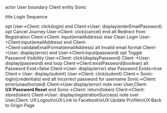 actor User
boundary Client
entity Sonic

title Login Sequence

opt
User->Client: click(login)
end
Client->User: display(enterEmailPassword)
opt Cancel Journey
User->Client: click(cancel)
end
alt Redirect from Registration
Client->Client: input(emailAddress)
else Clean Login
User->Client:input(emailAddress)
end 
Client->Client:validateEmailFormat(emailAddress)
alt Invalid email format
Client->User: display(error)
end
User->Client:input(password)
opt Toggle Password Visibility
User->Client: click(displayPassword)
Client ->User: display(password)
end 
loop 
Client->Client:existPassword(boolean)
alt Password Exist=false
Client->User: display(error)
else Password Exists=true
Client-> User: display(submit)
User->Client: click(submit)
Client-> Sonic: login(credentials)
end
alt Incorrect password for username
Sonic->Client: error(unauthorized)
Client->User:display(error)
note over User,Client: **UX:Password Reset**
end
Sonic->Client: return(token)
Client->Client: store(token)
Client->User: display(registrationSuccess)
note over User,Client: UX:Logout\nUX:Link to Facebook\nUX:Update Profile\nUX:Back to Origin Page
